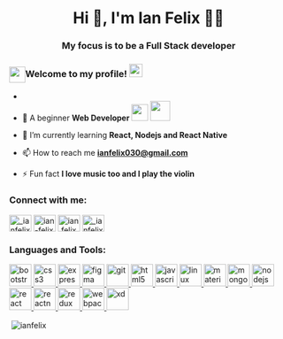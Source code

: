 <h1 align="center">Hi 👋, I'm Ian Felix 👨‍💻</h1>
<h3 align="center">My focus is to be a Full Stack developer</h3>

### <img align="center" src="https://github.com/TheDudeThatCode/TheDudeThatCode/blob/master/Assets/Hi.gif" width="29px">Welcome to my profile!&nbsp;<img  src="https://github.com/TheDudeThatCode/TheDudeThatCode/blob/master/Assets/Earth.gif" width="24px">


 - <li>🚀 A beginner <b>Web Developer</b> <img src="https://github.com/TheDudeThatCode/TheDudeThatCode/blob/master/Assets/Developer.gif" width="30px"></b>&nbsp;<img src="https://github.com/TheDudeThatCode/TheDudeThatCode/blob/master/Assets/Designer.gif" width="36px"</li>
- 🌱 I’m currently learning **React, Nodejs and React Native**

- 📫 How to reach me **ianfelix030@gmail.com**

- ⚡ Fun fact **I love music too and I play the violin**

<p align="left">
<h3 align="left">Connect with me:</h3>
<a href="https://twitter.com/_ianfelix" target="blank"><img align="center" src="https://cdn.jsdelivr.net/npm/simple-icons@3.0.1/icons/twitter.svg" alt="_ianfelix" height="30" width="40" /></a>
<a href="https://linkedin.com/in/ian-felix" target="blank"><img align="center" src="https://cdn.jsdelivr.net/npm/simple-icons@3.0.1/icons/linkedin.svg" alt="ian-felix" height="30" width="40" /></a>
<a href="https://fb.com/ian.felix" target="blank"><img align="center" src="https://cdn.jsdelivr.net/npm/simple-icons@3.0.1/icons/facebook.svg" alt="ian.felix" height="30" width="40" /></a>
<a href="https://instagram.com/_ianfelix" target="blank"><img align="center" src="https://cdn.jsdelivr.net/npm/simple-icons@3.0.1/icons/instagram.svg" alt="_ianfelix" height="30" width="40" /></a>
</p>

<h3 align="left">Languages and Tools:</h3>
<p align="left"> <a href="https://getbootstrap.com" target="_blank"> <img src="https://devicons.github.io/devicon/devicon.git/icons/bootstrap/bootstrap-plain.svg" alt="bootstrap" width="40" height="40"/> </a> <a href="https://www.w3schools.com/css/" target="_blank"> <img src="https://devicons.github.io/devicon/devicon.git/icons/css3/css3-original-wordmark.svg" alt="css3" width="40" height="40"/> </a> <a href="https://expressjs.com" target="_blank"> <img src="https://devicons.github.io/devicon/devicon.git/icons/express/express-original-wordmark.svg" alt="express" width="40" height="40"/> </a> <a href="https://www.figma.com/" target="_blank"> <img src="https://www.vectorlogo.zone/logos/figma/figma-icon.svg" alt="figma" width="40" height="40"/> </a> <a href="https://git-scm.com/" target="_blank"> <img src="https://www.vectorlogo.zone/logos/git-scm/git-scm-icon.svg" alt="git" width="40" height="40"/> </a> <a href="https://www.w3.org/html/" target="_blank"> <img src="https://devicons.github.io/devicon/devicon.git/icons/html5/html5-original-wordmark.svg" alt="html5" width="40" height="40"/> </a> <a href="https://developer.mozilla.org/en-US/docs/Web/JavaScript" target="_blank"> <img src="https://devicons.github.io/devicon/devicon.git/icons/javascript/javascript-original.svg" alt="javascript" width="40" height="40"/> </a> <a href="https://www.linux.org/" target="_blank"> <img src="https://devicons.github.io/devicon/devicon.git/icons/linux/linux-original.svg" alt="linux" width="40" height="40"/> </a> <a href="https://materializecss.com/" target="_blank"> <img src="https://raw.githubusercontent.com/prplx/svg-logos/5585531d45d294869c4eaab4d7cf2e9c167710a9/svg/materialize.svg" alt="materialize" width="40" height="40"/> </a> <a href="https://www.mongodb.com/" target="_blank"> <img src="https://devicons.github.io/devicon/devicon.git/icons/mongodb/mongodb-original-wordmark.svg" alt="mongodb" width="40" height="40"/> </a> <a href="https://nodejs.org" target="_blank"> <img src="https://devicons.github.io/devicon/devicon.git/icons/nodejs/nodejs-original-wordmark.svg" alt="nodejs" width="40" height="40"/> </a> <a href="https://reactjs.org/" target="_blank"> <img src="https://devicons.github.io/devicon/devicon.git/icons/react/react-original-wordmark.svg" alt="react" width="40" height="40"/> </a> <a href="https://reactnative.dev/" target="_blank"> <img src="https://reactnative.dev/img/header_logo.svg" alt="reactnative" width="40" height="40"/> </a> <a href="https://redux.js.org" target="_blank"> <img src="https://devicons.github.io/devicon/devicon.git/icons/redux/redux-original.svg" alt="redux" width="40" height="40"/> </a> <a href="https://webpack.js.org" target="_blank"> <img src="https://devicons.github.io/devicon/devicon.git/icons/webpack/webpack-original.svg" alt="webpack" width="40" height="40"/> </a> <a href="https://www.adobe.com/products/xd.html" target="_blank"> <img src="https://cdn.worldvectorlogo.com/logos/adobe-xd.svg" alt="xd" width="40" height="40"/> </a> </p>

<p>&nbsp;<img align="center" src="https://github-readme-stats.vercel.app/api?username=ianfelix&show_icons=true" alt="ianfelix" /></p>

